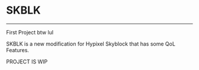 # SKBLK
______________________________________________________________________
First Project btw lul

SKBLK is a new modification for Hypixel Skyblock that has some QoL Features.

PROJECT IS WIP
